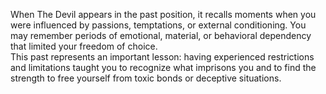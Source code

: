 When The Devil appears in the past position, it recalls moments when you were influenced by passions, temptations, or external conditioning. You may remember periods of emotional, material, or behavioral dependency that limited your freedom of choice.  
This past represents an important lesson: having experienced restrictions and limitations taught you to recognize what imprisons you and to find the strength to free yourself from toxic bonds or deceptive situations.
